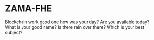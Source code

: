 # ZAMA-FHE
Blockchain work
good one
how was your day?
Are you available today?
What is your good name?
Is there rain over there?
Which is your best subject?
